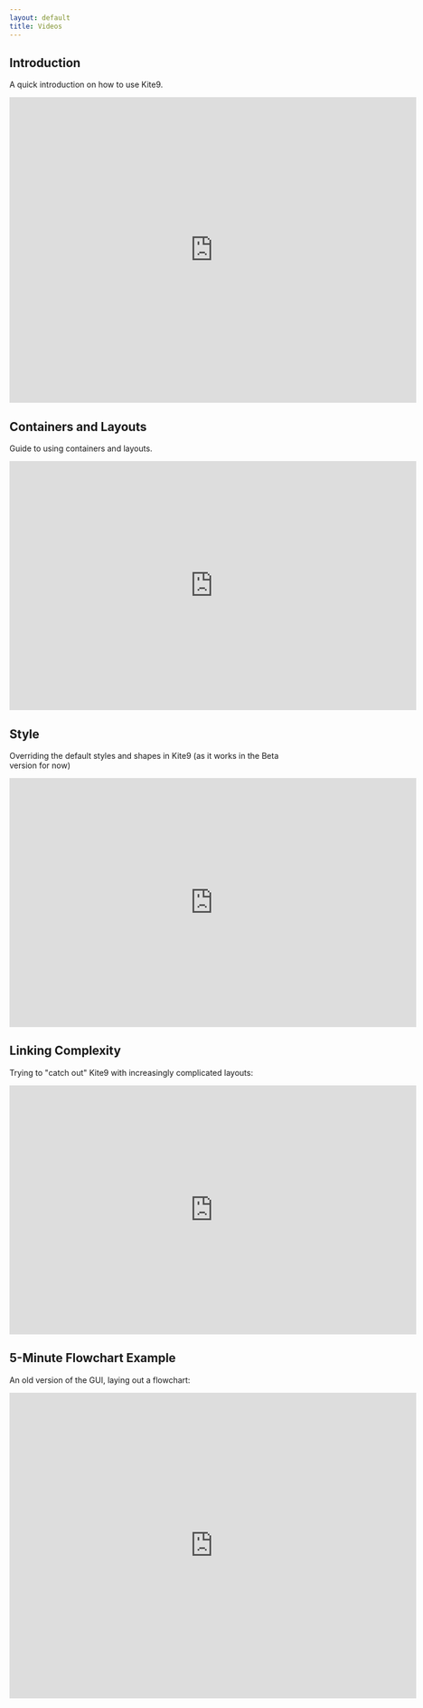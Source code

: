 ```yaml
---
layout: default
title: Videos
---
```


## Introduction

A quick introduction on how to use Kite9.

<iframe width="720" height="540" src="https://www.youtube.com/embed/LawHVqPn4sA" frameborder="0" allowfullscreen></iframe>

## Containers and Layouts

Guide to using containers and layouts.

<iframe width="720" height="440" src="https://www.youtube.com/embed/eKfBEJrl8qc" frameborder="0" allowfullscreen></iframe>

## Style

Overriding the default styles and shapes in Kite9 (as it works in the Beta version for now)

<iframe width="720" height="440" src="https://www.youtube.com/embed/4NpwHqguK6c" frameborder="0" allowfullscreen></iframe>

## Linking Complexity

Trying to "catch out" Kite9 with increasingly complicated layouts:

<iframe width="720" height="440" src="https://www.youtube.com/embed/0uQ9vd7JfpQ" frameborder="0" allowfullscreen></iframe>

## 5-Minute Flowchart Example

An old version of the GUI, laying out a flowchart:

<iframe width="720" height="540" src="https://www.youtube.com/embed/11hDqL7oFbk" frameborder="0" allowfullscreen></iframe>
